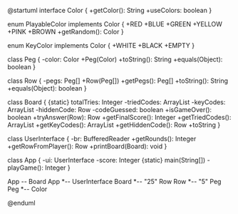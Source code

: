 @startuml
interface Color {
   +getColor(): String
   +useColors: boolean
}

enum PlayableColor implements Color {
    +RED
    +BLUE
    +GREEN
    +YELLOW
    +PINK
    +BROWN
    +getRandom(): Color
}

enum KeyColor implements Color {
    +WHITE
    +BLACK
    +EMPTY
}

class Peg {
    -color: Color
    +Peg(Color)
    +toString(): String
    +equals(Object): boolean
}

class Row {
    -pegs: Peg[]
    +Row(Peg[])
    +getPegs(): Peg[]
    +toString(): String
    +equals(Object): boolean
}

class Board {
    {static} totalTries: Integer
    -triedCodes: ArrayList<Row>
    -keyCodes: ArrayList<Row>
    -hiddenCode: Row
    -codeGuessed: boolean
    +isGameOver(): boolean
    +tryAnswer(Row): Row
    +getFinalScore(): Integer
    +getTriedCodes(): ArrayList<Row>
    +getKeyCodes(): ArrayList<Row>
    +getHiddenCode(): Row
    +toString
}

class UserInterface {
    -br: BufferedReader
    +getRounds(): Integer
    +getRowFromPlayer(): Row
    +printBoard(Board): void
}

class App {
    -ui: UserInterface
    -score: Integer
    {static} main(String[])
    -playGame(): Integer
}

App -- Board
App *-- UserInterface
Board *-- "25" Row
Row *-- "5" Peg
Peg *-- Color

@enduml
